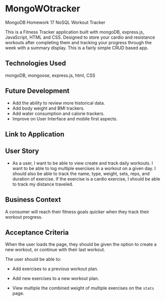 # MongoWOtracker
MongoDB Homework 17 NoSQL Workout Tracker

This is a Fitness Tracker application built with mongoDB, express.js, JavaScript, HTML and CSS.  Designed to store your cardio and resistance workouts after completing them and tracking your progress through the week with a summary display.  This is a fairly simple CRUD based app.

## Technologies Used
mongoDB, mongoose, express.js, html, CSS

## Future Development
* Add the ability to review more historical data.
* Add body weight and BMI trackers.
* Add water consumption and calorie trackers.
* Improve on User Interface and mobile first aspects.

## Link to Application


## User Story

* As a user, I want to be able to view create and track daily workouts. I want to be able to log multiple exercises in a workout on a given day. I should also be able to track the name, type, weight, sets, reps, and duration of exercise. If the exercise is a cardio exercise, I should be able to track my distance traveled.

## Business Context

A consumer will reach their fitness goals quicker when they track their workout progress.

## Acceptance Criteria

When the user loads the page, they should be given the option to create a new workout, or continue with their last workout.

The user should be able to:

  * Add exercises to a previous workout plan.

  * Add new exercises to a new workout plan.

  * View multiple the combined weight of multiple exercises on the `stats` page.


